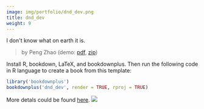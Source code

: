 ```yaml
---
image: img/portfolio/dnd_dev.png
title: dnd_dev
weight: 9
---
```


I don't know what on earth it is.

> by Peng Zhao (demo: [pdf](https://github.com/pzhaonet/bookdownplus/raw/master/upload/dnd_dev/showcase/dnd_dev.pdf), [zip](https://github.com/pzhaonet/bookdownplus/raw/master/upload/dnd_dev/demo.zip))

<!--more-->

Install R, bookdown, LaTeX, and bookdownplus. Then run the following code in R language to create a book from this template:

```r
library('bookdownplus')
bookdownplus('dnd_dev', render = TRUE, rproj = TRUE)
```

More detals could be found [here](https://github.com/pzhaonet/bookdownplus).
[![](https://github.com/pzhaonet/bookdownplus/raw/master/upload/dnd_dev/showcase/cover.png)](https://github.com/pzhaonet/bookdownplus/raw/master/upload/dnd_dev/showcase/cover.png)

